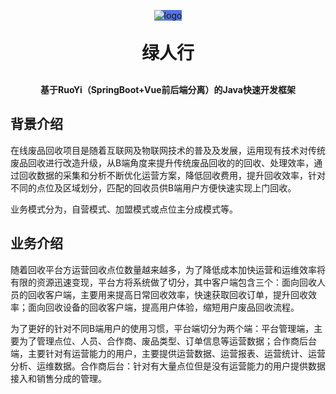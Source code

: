 <p align="center" >
<span style="background-color: #5373e0;display: inline-block"> 
<img alt="logo" src="https://likede2-admin.itheima.net/img/logo.3673fab5.png">
</span>
</p>
<h1 align="center" style="margin: 30px 0 30px; font-weight: bold;">绿人行</h1>
<h4 align="center">基于RuoYi（SpringBoot+Vue前后端分离）的Java快速开发框架</h4>


## 背景介绍

在线废品回收项目是随着互联网及物联网技术的普及及发展，运用现有技术对传统废品回收进行改造升级，从B端角度来提升传统废品回收的的回收、处理效率，通过回收数据的采集和分析不断优化运营方案，降低回收费用，提升回收效率，针对不同的点位及区域划分，匹配的回收员供B端用户方便快速实现上门回收。

业务模式分为，自营模式、加盟模式或点位主分成模式等。

## 业务介绍
随着回收平台方运营回收点位数量越来越多，为了降低成本加快运营和运维效率将有限的资源迅速变现，平台方将系统做了切分，其中客户端包含三个：面向回收人员的回收客户端，主要用来提高日常回收效率，快速获取回收订单，提升回收效率；面向回收设备的回收客户端，提高用户体验，缩短用户废品回收流程。

为了更好的针对不同B端用户的使用习惯，平台端切分为两个端：平台管理端，主要为了管理点位、人员、合作商、废品类型、订单信息等运营数据；合作商后台端，主要针对有运营能力的用户，主要提供运营数据、运营报表、运营统计、运营分析、运维数据。合作商后台：针对有大量点位但是没有运营能力的用户提供数据接入和销售分成的管理。
